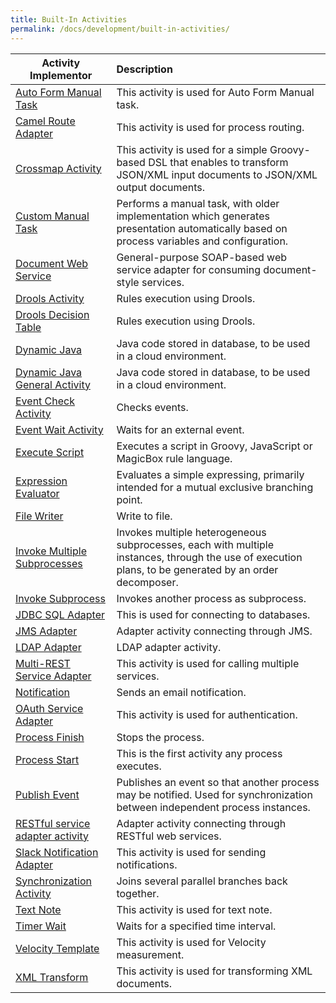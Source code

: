 ```yaml
---
title: Built-In Activities
permalink: /docs/development/built-in-activities/
---
```


  Activity Implementor                            | Description                                                |
  ------------------------------------------------|:-----------------------------------------------------------|
  [Auto Form Manual Task](http://centurylinkcloud.github.io/mdw/docs/help/todo.html) | This activity is used for Auto Form Manual task.
  [Camel Route Adapter](http://centurylinkcloud.github.io/mdw/docs/help/todo.html) | This activity is used for process routing.
  [Crossmap Activity](http://centurylinkcloud.github.io/mdw/docs/help/crossmap.html) | This activity is used for a simple Groovy-based DSL that enables to transform JSON/XML input documents to JSON/XML output documents.
  [Custom Manual Task](http://centurylinkcloud.github.io/mdw/docs/help/taskAction.html) | Performs a manual task, with older implementation which generates presentation automatically based on process variables and configuration.
  [Document Web Service](http://centurylinkcloud.github.io/mdw/docs/help/DocWebServiceAdapter.html) | General-purpose SOAP-based web service adapter for consuming document-style services.
  [Drools Activity](http://centurylinkcloud.github.io/mdw/docs/help/droolsActivities.html) | Rules execution using Drools.
  [Drools Decision Table](http://centurylinkcloud.github.io/mdw/docs/help/todo.html) | Rules execution using Drools.
  [Dynamic Java](http://centurylinkcloud.github.io/mdw/docs/help/dynamicJavaActivity.html) | Java code stored in database, to be used in a cloud environment.
  [Dynamic Java General Activity](http://centurylinkcloud.github.io/mdw/docs/help/dynamicJavaActivity.html) | Java code stored in database, to be used in a cloud environment.
  [Event Check Activity](http://centurylinkcloud.github.io/mdw/docs/help/todo.html) | Checks events.
  [Event Wait Activity](http://centurylinkcloud.github.io/mdw/docs/help/EventWaitActivity.html) | Waits for an external event.
  [Execute Script](http://centurylinkcloud.github.io/mdw/docs/help/scriptActivity.html) | Executes a script in Groovy, JavaScript or MagicBox rule language.
  [Expression Evaluator](http://centurylinkcloud.github.io/mdw/docs/help/todo.html) | Evaluates a simple expressing, primarily intended for a mutual exclusive branching point.
  [File Writer](http://centurylinkcloud.github.io/mdw/docs/help/FileWriterActivity.html) | Write to file.
 [Invoke Multiple Subprocesses](http://centurylinkcloud.github.io/mdw/docs/help/InvokeMultipleSubprocesses.html) | Invokes multiple heterogeneous subprocesses, each with multiple instances, through the use of execution plans, to be generated by an order decomposer.
  [Invoke Subprocess](http://centurylinkcloud.github.io/mdw/docs/help/InvokeSubProcessActivity.html) | Invokes another process as subprocess.
  [JDBC SQL Adapter](http://centurylinkcloud.github.io/mdw/docs/help/todo.html) | This is used for connecting to databases.
  [JMS Adapter](http://centurylinkcloud.github.io/mdw/docs/help/JmsAdapter.html) | Adapter activity connecting through JMS.
  [LDAP Adapter](http://centurylinkcloud.github.io/mdw/docs/help/LdapAdapter.html) | LDAP adapter activity.
  [Multi-REST Service Adapter](http://centurylinkcloud.github.io/mdw/docs/help/todo.html) | This activity is used for calling multiple services.
  [Notification](http://centurylinkcloud.github.io/mdw/docs/help/notification.html) | Sends an email notification.
  [OAuth Service Adapter](http://centurylinkcloud.github.io/mdw/docs/help/todo.html) | This activity is used for authentication.
  [Process Finish](http://centurylinkcloud.github.io/mdw/docs/help/ProcessFinishActivity.html) | Stops the process.
  [Process Start](http://centurylinkcloud.github.io/mdw/docs/help/ProcessStartActivity.html) | This is the first activity any process executes.
  [Publish Event](http://centurylinkcloud.github.io/mdw/docs/help/todo.html) | Publishes an event so that another process may be notified. Used for synchronization between independent process instances.
  [RESTful service adapter activity](http://centurylinkcloud.github.io/mdw/docs/help/RestfulAdapter.html) | Adapter activity connecting through RESTful web services.
  [Slack Notification Adapter](http://centurylinkcloud.github.io/mdw/docs/help/todo.html) | This activity is used for sending notifications.
  [Synchronization Activity](http://centurylinkcloud.github.io/mdw/docs/help/synchronization.html) | Joins several parallel branches back together.
  [Text Note](http://centurylinkcloud.github.io/mdw/docs/help/todo.html) | This activity is used for text note.
  [Timer Wait](http://centurylinkcloud.github.io/mdw/docs/help/TimerWaitActivity.html) | Waits for a specified time interval.
  [Velocity Template](http://centurylinkcloud.github.io/mdw/docs/help/todo.html) | This activity is used for Velocity measurement.
  [XML Transform](http://centurylinkcloud.github.io/mdw/docs/help/documentTransform.html) | This activity is used for transforming XML documents.
